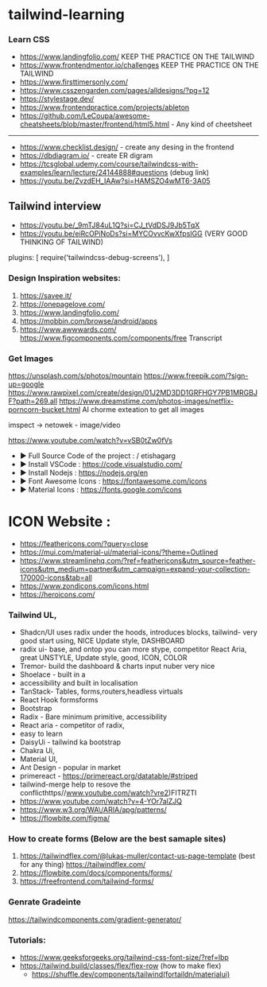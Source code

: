 # tailwind-learning


### Learn CSS
 - https://www.landingfolio.com/ KEEP THE PRACTICE ON THE TAILWIND
 - https://www.frontendmentor.io/challenges KEEP THE PRACTICE ON THE TAILWIND
 - https://www.firsttimersonly.com/
 - https://www.csszengarden.com/pages/alldesigns/?pg=12
 - https://stylestage.dev/
 - https://www.frontendpractice.com/projects/ableton
 - https://github.com/LeCoupa/awesome-cheatsheets/blob/master/frontend/html5.html - Any kind of cheetsheet

******************
 - https://www.checklist.design/ - create any desing in the frontend
 - https://dbdiagram.io/         - create ER digram
 - https://tcsglobal.udemy.com/course/tailwindcss-with-examples/learn/lecture/24144888#questions (debug link) 
  - https://youtu.be/ZvzdEH_IAAw?si=HAMSZO4wMT6-3A05
 
## Tailwind interview
  - https://youtu.be/_9mTJ84uL1Q?si=CJ_tVdDSJ9Jb5TqX
  - https://youtu.be/eiRcOPiNoDs?si=MYCOvvcKwXfpsIGG (VERY GOOD THINKING OF TAILWIND)

  plugins: [
    require('tailwindcss-debug-screens'),
  ]

### Design Inspiration websites:
1. https://savee.it/
2. https://onepagelove.com/
3. https://www.landingfolio.com/
4. https://mobbin.com/browse/android/apps
5. https://www.awwwards.com/
https://www.figcomponents.com/components/free
Transcript

### Get Images
https://unsplash.com/s/photos/mountain
https://www.freepik.com/?sign-up=google
https://www.rawpixel.com/create/design/01J2MD3DD1GRFHGY7PB1MRGBJF?path=269.all
https://www.dreamstime.com/photos-images/netflix-porncorn-bucket.html
AI chorme exteation to get all images

imspect -> netowek - image/video

https://www.youtube.com/watch?v=vSB0tZw0fVs
 - ► Full Source Code of the project :   / etishagarg  
 - ► Install VSCode : https://code.visualstudio.com/
 - ► Install Nodejs : https://nodejs.org/en
 - ► Font Awesome Icons : https://fontawesome.com/icons
 - ► Material Icons : https://fonts.google.com/icons


 # ICON Website :
  - https://feathericons.com/?query=close
  - https://mui.com/material-ui/material-icons/?theme=Outlined
  - https://www.streamlinehq.com/?ref=feathericons&utm_source=feather-icons&utm_medium=partner&utm_campaign=expand-your-collection-170000-icons&tab=all
  - https://www.zondicons.com/icons.html
  - https://heroicons.com/


### Tailwind UL,
 - Shadcn/UI uses radix under the hoods, introduces blocks, tailwind- very good start using, NICE Update style, DASHBOARD
 - radix ui- base, and ontop you can more stype, competitor React Aria, great UNSTYLE, Update style, good, ICON, COLOR
 - Tremor- build the dashboard & charts input nuber very nice
 - Shoelace - built in a
 - accessibility and built in localisation
 - TanStack- Tables, forms,routers,headless virtuals
 - React Hook formsforms
 - Bootstrap
 - Radix - Bare minimum primitive, accessibility
 - React aria - competitor of radix,
 - easy to learn
 - DaisyUi - tailwind ka bootstrap
 - Chakra Ui,
 - Material UI,
 - Ant Design - popular in market
 - primereact - https://primereact.org/datatable/#striped
 - tailwind-merge help to resove the conflicthttps//www.youtube.com/watch?vre2)FITRZTI
 - https://www.youtube.com/watch?v=4-YOr7alZJQ
 - https://www.w3.org/WA\/ARIA/apg/patterns/
 - https://flowbite.com/figma/

### How to create forms (Below are the best samaple sites)
1. https://tailwindflex.com/@lukas-muller/contact-us-page-template (best for any thing)
    https://tailwindflex.com/
2. https://flowbite.com/docs/components/forms/
3. https://freefrontend.com/tailwind-forms/

### Genrate Gradeinte
https://tailwindcomponents.com/gradient-generator/

### Tutorials:
 - https://www.geeksforgeeks.org/tailwind-css-font-size/?ref=lbp
 - https://tailwind.build/classes/flex/flex-row (how to make flex)
    - https://shuffle.dev/components/tailwind(fortaildn/materialui)
